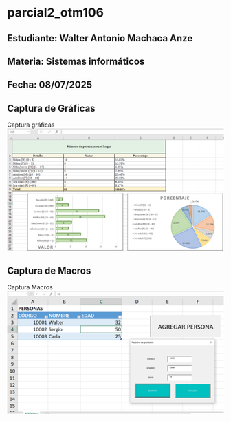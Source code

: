 # parcial2_otm106

## Estudiante: Walter Antonio Machaca Anze

## Materia: Sistemas informáticos

## Fecha: 08/07/2025

## Captura de Gráficas

Captura gráficas 
![Captura Gráficas](CAPTURAS/Gráficas.PNG)

## Captura de Macros

Captura Macros
![Captura Macros](CAPTURAS/Macros.PNG)
